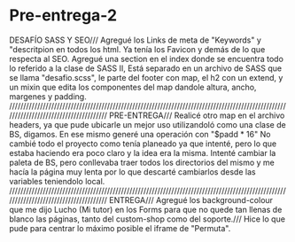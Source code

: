 # Pre-entrega-2
DESAFÍO SASS Y SEO///
Agregué los Links de meta de "Keywords" y "descritpion en todos los html. Ya tenía los Favicon y demás de lo que respecta al SEO.
Agregué una section en el index donde se encuentra todo lo referido a la clase de SASS II, Está separado en un archivo de SASS que se llama "desafio.scss", le parte del footer con map, el h2 con un extend, y un mixin que edita los componentes del map dandole altura, ancho, margenes y padding.
//////////////////////////////////////////////////////////////////////////////////////////////////////////////////////////////////////
PRE-ENTREGA///
Realicé otro map en el archivo headers, ya que pude ubicarle un mejor uso utilizandoló como una clase de BS, digamos.
En ese mismo generé una operación con "$padd * 16"
No cambié todo el proyecto como tenía planeado ya que intenté, pero lo que estaba haciendo era poco claro y la idea era la misma.
Intenté cambiar la paleta de BS, pero conllevaba traer todos los directorios del mismo y me hacía la página muy lenta por lo que descarté cambiarlos desde las variables teniendolo local.
//////////////////////////////////////////////////////////////////////////////////////////////////////////////////////////////////////
ENTREGA///
Agregué los background-colour que me dijo Lucho (Mi tutor) en los Forms para que no quede tan llenas de blanco las páginas, tanto del custom-shop como del soporte.///
Hice lo que pude para centrar lo máximo posible el iframe de "Permuta".



